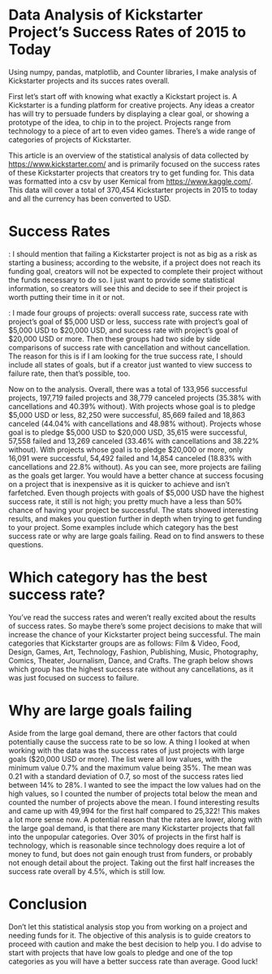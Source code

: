 # Data Analysis of Kickstarter Project’s Success Rates of 2015 to Today
Using numpy, pandas, matplotlib, and Counter libraries, I make analysis of Kickstarter projects and its succes rates overall.

First let’s start off with knowing what exactly a Kickstart project is. A Kickstarter is a funding platform for creative projects. Any ideas a creator has will try to persuade funders by displaying a clear goal, or showing a prototype of the idea, to chip in to the project. Projects range from technology to a piece of art to even video games. There’s a wide range of categories of projects of Kickstarter.

This article is an overview of the statistical analysis of data collected by https://www.kickstarter.com/ and is primarily focused on the success rates of these Kickstarter projects that creators try to get funding for. This data was formatted into a csv by user Kemical from https://www.kaggle.com/. This data will cover a total of 370,454 Kickstarter projects in 2015 to today and all the currency has been converted to USD.

# Success Rates
: I should mention that failing a Kickstarter project is not as big as a risk as starting a business; according to the website, if a project does not reach its funding goal, creators will not be expected to complete their project without the funds necessary to do so. I just want to provide some statistical information, so creators will see this and decide to see if their project is worth putting their time in it or not.

: I made four groups of projects: overall success rate, success rate with project’s goal of $5,000 USD or less, success rate with project’s goal of $5,000 USD to $20,000 USD, and success rate with project’s goal of $20,000 USD or more. Then these groups had two side by side comparisons of success rate with cancellation and without cancellation. The reason for this is if I am looking for the true success rate, I should include all states of goals, but if a creator just wanted to view success to failure rate, then that’s possible, too.

Now on to the analysis. Overall, there was a total of 133,956 successful projects, 197,719 failed projects and 38,779 canceled projects (35.38% with cancellations and 40.39% without). With projects whose goal is to pledge $5,000 USD or less, 82,250 were successful, 85,669 failed and 18,863 canceled (44.04% with cancellations and 48.98% without). Projects whose goal is to pledge $5,000 USD to $20,000 USD, 35,615 were successful, 57,558 failed and 13,269 canceled (33.46% with cancellations and 38.22% without). With projects whose goal is to pledge $20,000 or more, only 16,091 were successful, 54,492 failed and 14,854 canceled (18.83% with cancellations and 22.8% without). As you can see, more projects are failing as the goals get larger. You would have a better chance at success focusing on a project that is inexpensive as it is quicker to achieve and isn’t farfetched. Even though projects with goals of $5,000 USD have the highest success rate, it still is not high; you pretty much have a less than 50% chance of having your project be successful. The stats showed interesting results, and makes you question further in depth when trying to get funding to your project. Some examples include which category has the best success rate or why are large goals failing. Read on to find answers to these questions.

<image1 here>

# Which category has the best success rate?
You’ve read the success rates and weren’t really excited about the results of success rates. So maybe there’s some project decisions to make that will increase the chance of your Kickstarter project being successful. The main categories that Kickstarter groups are as follows: Film & Video, Food, Design, Games, Art, Technology, Fashion, Publishing, Music, Photography, Comics, Theater, Journalism, Dance, and Crafts. The graph below shows which group has the highest success rate without any cancellations, as it was just focused on success to failure.

<image2 here>

# Why are large goals failing
Aside from the large goal demand, there are other factors that could potentially cause the success rate to be so low. A thing I looked at when working with the data was the success rates of just projects with large goals ($20,000 USD or more). The list were all low values, with the minimum value 0.7% and the maximum value being 35%. The mean was 0.21 with a standard deviation of 0.7, so most of the success rates lied between 14% to 28%. I wanted to see the impact the low values had on the high values, so I counted the number of projects total below the mean and counted the number of projects above the mean. I found interesting results and came up with 49,994 for the first half compared to 25,322! This makes a lot more sense now. A potential reason that the rates are lower, along with the large goal demand, is that there are many Kickstarter projects that fall into the unpopular categories. Over 30% of projects in the first half is technology, which is reasonable since technology does require a lot of money to fund, but does not gain enough trust from funders, or probably not enough detail about the project. Taking out the first half increases the success rate overall by 4.5%, which is still low.

# Conclusion
Don’t let this statistical analysis stop you from working on a project and needing funds for it. The objective of this analysis is to guide creators to proceed with caution and make the best decision to help you. I do advise to start with projects that have low goals to pledge and one of the top categories as you will have a better success rate than average. Good luck!
